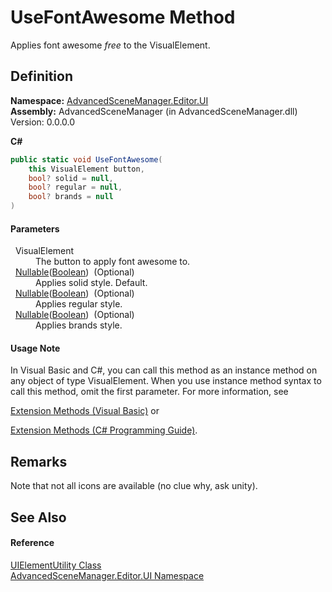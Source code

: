 # UseFontAwesome Method


Applies font awesome *free* to the VisualElement.



## Definition
**Namespace:** <a href="N_AdvancedSceneManager_Editor_UI">AdvancedSceneManager.Editor.UI</a>  
**Assembly:** AdvancedSceneManager (in AdvancedSceneManager.dll) Version: 0.0.0.0

**C#**
``` C#
public static void UseFontAwesome(
	this VisualElement button,
	bool? solid = null,
	bool? regular = null,
	bool? brands = null
)
```



#### Parameters
<dl><dt>  VisualElement</dt><dd>The button to apply font awesome to.</dd><dt>  <a href="https://learn.microsoft.com/dotnet/api/system.nullable-1" target="_blank" rel="noopener noreferrer">Nullable</a>(<a href="https://learn.microsoft.com/dotnet/api/system.boolean" target="_blank" rel="noopener noreferrer">Boolean</a>)  (Optional)</dt><dd>Applies solid style. Default.</dd><dt>  <a href="https://learn.microsoft.com/dotnet/api/system.nullable-1" target="_blank" rel="noopener noreferrer">Nullable</a>(<a href="https://learn.microsoft.com/dotnet/api/system.boolean" target="_blank" rel="noopener noreferrer">Boolean</a>)  (Optional)</dt><dd>Applies regular style.</dd><dt>  <a href="https://learn.microsoft.com/dotnet/api/system.nullable-1" target="_blank" rel="noopener noreferrer">Nullable</a>(<a href="https://learn.microsoft.com/dotnet/api/system.boolean" target="_blank" rel="noopener noreferrer">Boolean</a>)  (Optional)</dt><dd>Applies brands style.</dd></dl>

#### Usage Note
In Visual Basic and C#, you can call this method as an instance method on any object of type VisualElement. When you use instance method syntax to call this method, omit the first parameter. For more information, see <a href="https://docs.microsoft.com/dotnet/visual-basic/programming-guide/language-features/procedures/extension-methods" target="_blank" rel="noopener noreferrer">

Extension Methods (Visual Basic)</a> or <a href="https://docs.microsoft.com/dotnet/csharp/programming-guide/classes-and-structs/extension-methods" target="_blank" rel="noopener noreferrer">

Extension Methods (C# Programming Guide)</a>.

## Remarks
Note that not all icons are available (no clue why, ask unity).

## See Also


#### Reference
<a href="T_AdvancedSceneManager_Editor_UI_UIElementUtility">UIElementUtility Class</a>  
<a href="N_AdvancedSceneManager_Editor_UI">AdvancedSceneManager.Editor.UI Namespace</a>  
